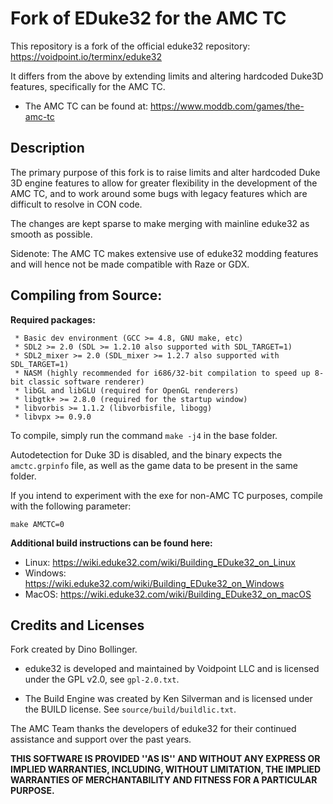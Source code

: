 # Fork of EDuke32 for the AMC TC

This repository is a fork of the official eduke32 repository: https://voidpoint.io/terminx/eduke32 

It differs from the above by extending limits and altering hardcoded Duke3D features, specifically for the AMC TC. 

- The AMC TC can be found at: https://www.moddb.com/games/the-amc-tc

## Description
The primary purpose of this fork is to raise limits and alter hardcoded Duke 3D engine features to allow for greater flexibility 
in the development of the AMC TC, and to work around some bugs with legacy features which are difficult to resolve in CON code.

The changes are kept sparse to make merging with mainline eduke32 as smooth as possible.

Sidenote: The AMC TC makes extensive use of eduke32 modding features and will hence not be made compatible with Raze or GDX.

## Compiling from Source:

__Required packages:__
    
     * Basic dev environment (GCC >= 4.8, GNU make, etc)
     * SDL2 >= 2.0 (SDL >= 1.2.10 also supported with SDL_TARGET=1)
     * SDL2_mixer >= 2.0 (SDL_mixer >= 1.2.7 also supported with SDL_TARGET=1)
     * NASM (highly recommended for i686/32-bit compilation to speed up 8-bit classic software renderer)
     * libGL and libGLU (required for OpenGL renderers)
     * libgtk+ >= 2.8.0 (required for the startup window)
     * libvorbis >= 1.1.2 (libvorbisfile, libogg)
     * libvpx >= 0.9.0

To compile, simply run the command `make -j4` in the base folder.

Autodetection for Duke 3D is disabled, and the binary expects the `amctc.grpinfo` file, as well as the game data to be present in the same folder.

If you intend to experiment with the exe for non-AMC TC purposes, compile with the following parameter:

`make AMCTC=0`

__Additional build instructions can be found here:__

* Linux: <https://wiki.eduke32.com/wiki/Building_EDuke32_on_Linux>
* Windows: <https://wiki.eduke32.com/wiki/Building_EDuke32_on_Windows>
* MacOS: <https://wiki.eduke32.com/wiki/Building_EDuke32_on_macOS>

## Credits and Licenses

Fork created by Dino Bollinger.

* eduke32 is developed and maintained by Voidpoint LLC and is licensed under the GPL v2.0, see `gpl-2.0.txt`.  

* The Build Engine was created by Ken Silverman and is licensed under the BUILD license. See `source/build/buildlic.txt`. 

The AMC Team thanks the developers of eduke32 for their continued assistance and support over the past years.

**THIS SOFTWARE IS PROVIDED ''AS IS'' AND WITHOUT ANY EXPRESS OR
IMPLIED WARRANTIES, INCLUDING, WITHOUT LIMITATION, THE IMPLIED
WARRANTIES OF MERCHANTABILITY AND FITNESS FOR A PARTICULAR PURPOSE.**
